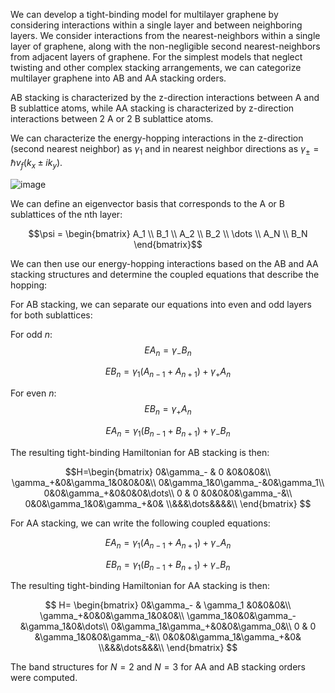 We can develop a tight-binding model for multilayer graphene by considering interactions within a single layer and between neighboring layers. We consider interactions from the nearest-neighbors within a single layer of graphene, along with the non-negligible second nearest-neighbors from adjacent layers of graphene. For the simplest models that neglect twisting and other complex stacking arrangements, we can categorize multilayer graphene into AB and AA stacking orders. 

AB stacking is characterized by the z-direction interactions between A and B sublattice atoms, while AA stacking is characterized by z-direction interactions between 2 A or 2 B sublattice atoms.


We can characterize the energy-hopping interactions in the z-direction (second nearest neighbor) as $\gamma_1$ and in nearest neighbor directions as $\gamma_\pm = \hbar v_f (k_x \pm ik_y)$.

![image](https://github.com/user-attachments/assets/bec9e747-1467-4541-88be-7c24926385a9)


We can define an eigenvector basis that corresponds to the A or B sublattices of the nth layer:

$$\psi = \begin{bmatrix} A_1 \\ B_1 \\ A_2 \\ B_2 \\ \dots \\ A_N \\ B_N  \end{bmatrix}$$

We can then use our energy-hopping interactions based on the AB and AA stacking structures and determine the coupled equations that describe the hopping:

For AB stacking, we can separate our equations into even and odd layers for both sublattices:

For odd $n$:
$$EA_n = \gamma_- B_n$$

$$EB_n = \gamma_1(A_{n-1} + A_{n+1}) + \gamma_+A_n$$

For even $n$:
$$EB_n = \gamma_+ A_n$$

$$EA_n = \gamma_1(B_{n-1} + B_{n+1}) + \gamma_-B_n$$

The resulting tight-binding Hamiltonian for AB stacking is then:

$$H=\begin{bmatrix} 0&\gamma_- & 0 &0&0&0&\\ \gamma_+&0&\gamma_1&0&0&0&\\
0&\gamma_1&0\gamma_-&0&\gamma_1\\
0&0&\gamma_+&0&0&0&\dots\\
0 & 0 &0&0&0&\gamma_-&\\
0&0&\gamma_1&0&\gamma_+&0&
\\&&&\dots&&&&\\ \end{bmatrix} 
$$

For AA stacking, we can write the following coupled equations:

$$EA_n = \gamma_1(A_{n-1} + A_{n+1}) + \gamma_-A_n$$

$$EB_n = \gamma_1(B_{n-1} + B_{n+1}) + \gamma_-B_n$$

The resulting tight-binding Hamiltonian for AA stacking is then:

$$ H= \begin{bmatrix}
0&\gamma_- & \gamma_1 &0&0&0&\\
\gamma_+&0&0&\gamma_1&0&0&\\
\gamma_1&0&0&\gamma_-&\gamma_1&0&\dots\\
0&\gamma_1&\gamma_+&0&0&\gamma_0&\\
0 & 0 &\gamma_1&0&0&\gamma_-&\\
0&0&0&\gamma_1&\gamma_+&0&
\\&&&\dots&&&\\ \end{bmatrix} 
$$

The band structures for $N=2$ and $N=3$ for AA and AB stacking orders were computed.
